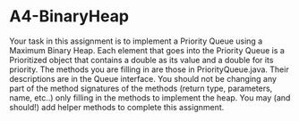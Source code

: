 # A4-BinaryHeap

Your task in this assignment is to implement a Priority Queue using a Maximum Binary Heap. Each element that goes into the Priority Queue is
a Prioritized object that contains a double as its value and a double for its priority. The methods you are filling in 
are those in PriorityQueue.java. Their descriptions are in the Queue interface. You should not be changing any part of the method signatures 
of the methods (return type, parameters, name, etc..) only filling in the methods to implement the heap. You may (and should!) add 
helper methods to complete this assignment.